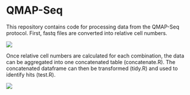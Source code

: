 # QMAP-Seq
This repository contains code for processing data from the QMAP-Seq protocol. First, fastq files are converted into relative cell numbers. 

<img src="https://github.com/mendillolab/QMaPP-Seq/blob/master/qmap_flowchart_1.png?raw=true"/>

Once relative cell numbers are calculated for each combination, the data can be aggregated into one concatenated table (concatenate.R). The concatenated dataframe can then be transformed (tidy.R) and used to identify hits (test.R). 

<img src="https://github.com/mendillolab/QMaPP-Seq/blob/master/qmap_flowchart_2.jpg?raw=true"/>
